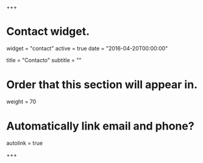 +++
# Contact widget.
widget = "contact"
active = true
date = "2016-04-20T00:00:00"

title = "Contacto"
subtitle = ""

# Order that this section will appear in.
weight = 70

# Automatically link email and phone?
autolink = true

+++

